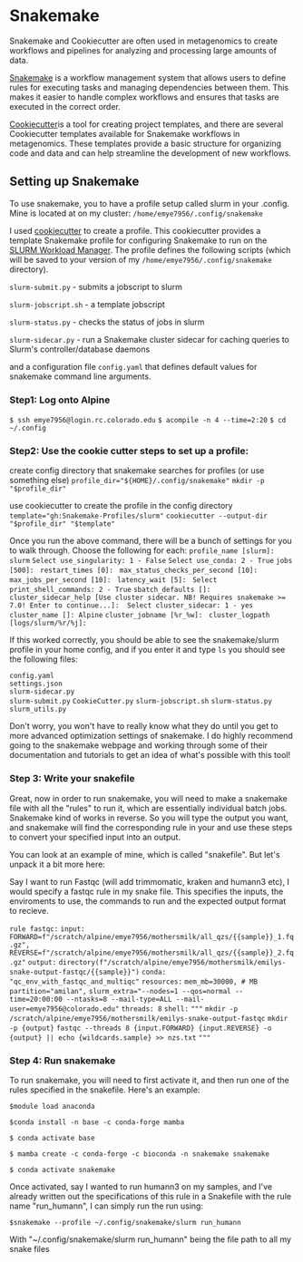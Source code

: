 # Snakemake

Snakemake and Cookiecutter are often used in metagenomics to create
workflows and pipelines for analyzing and processing large amounts of
data.

[Snakemake](https://f1000research.com/articles/10-33/v1) is a workflow
management system that allows users to define rules for executing tasks
and managing dependencies between them. This makes it easier to handle
complex workflows and ensures that tasks are executed in the correct
order.

[Cookiecutter](https://github.com/cookiecutter/cookiecutter)is a tool
for creating project templates, and there are several Cookiecutter
templates available for Snakemake workflows in metagenomics. These
templates provide a basic structure for organizing code and data and can
help streamline the development of new workflows.

## Setting up Snakemake 

To use snakemake, you to have a profile setup called slurm in your
.config. Mine is located at on my cluster:
`/home/emye7956/.config/snakemake`

I used [cookiecutter](https://github.com/Snakemake-Profiles/slurm) to
create a profile. This cookiecutter provides a template Snakemake
profile for configuring Snakemake to run on the [SLURM Workload
Manager](https://slurm.schedmd.com/). The profile defines the following
scripts (which will be saved to your version of my
`/home/emye7956/.config/snakemake` directory).

`slurm-submit.py` - submits a jobscript to slurm

`slurm-jobscript.sh` - a template jobscript

`slurm-status.py` - checks the status of jobs in slurm

`slurm-sidecar.py` - run a Snakemake cluster sidecar for caching queries
to Slurm's controller/database daemons

and a configuration file `config.yaml` that defines default values for
snakemake command line arguments.

### Step1: Log onto Alpine

`$ ssh emye7956@login.rc.colorado.edu`
`$ acompile -n 4 --time=2:20`
`$ cd ~/.config`

### Step2: Use the cookie cutter steps to set up a profile:

create config directory that snakemake searches for profiles (or use something else)
`profile_dir="${HOME}/.config/snakemake"`
`mkdir -p "$profile_dir"`

use cookiecutter to create the profile in the config directory
`template="gh:Snakemake-Profiles/slurm"`
`cookiecutter --output-dir "$profile_dir" "$template"`

Once you run the above command, there will be a bunch of settings for you to walk through. Choose the following for each:
`profile_name [slurm]: slurm`
`Select use_singularity:
1 - False`
`Select use_conda:
2 - True`
`jobs [500]: `
`restart_times [0]: `
`max_status_checks_per_second [10]: `
`max_jobs_per_second [10]: `
`latency_wait [5]: `
`Select print_shell_commands:
2 - True`
`sbatch_defaults []: `
`cluster_sidecar_help [Use cluster sidecar. NB! Requires snakemake >= 7.0! Enter to continue...]: 
Select cluster_sidecar:
1 - yes`
`cluster_name []: Alpine`
`cluster_jobname [%r_%w]: `
`cluster_logpath [logs/slurm/%r/%j]: `

If this worked correctly, you should be able to see the snakemake/slurm profile in your home config, and if you enter it and type `ls` you should see the following files: 

`config.yaml`      
`settings.json`      
`slurm-sidecar.py`  
`slurm-submit.py`
`CookieCutter.py`
`slurm-jobscript.sh`
`slurm-status.py`  
`slurm_utils.py`

Don't worry, you won't have to really know what they do until you get to more advanced optimization settings of snakemake. I do highly recommend going to the snakemake webpage and working through some of their documentation and tutorials to get an idea of what's possible with this tool!

### Step 3: Write your snakefile 

Great, now in order to run snakemake, you will need to make a snakemake file with all the "rules" to run it, which are essentially individual batch jobs. Snakemake kind of works in reverse. So you will type the output you want, and snakemake will find the corresponding rule in your and use these steps to convert your specified input into an output. 

You can look at an example of mine, which is called "snakefile". But let's unpack it a bit more here:

Say I want to run Fastqc (will add trimmomatic, kraken and humann3 etc), I would specify a fastqc rule in my snake file. This specifies the inputs, the enviroments to use, the commands to run and the expected output format to recieve.

`rule fastqc:`
    `input:`
        `FORWARD=f"/scratch/alpine/emye7956/mothersmilk/all_qzs/{{sample}}_1.fq.gz",`
        `REVERSE=f"/scratch/alpine/emye7956/mothersmilk/all_qzs/{{sample}}_2.fq.gz"`
    `output:`
        `directory(f"/scratch/alpine/emye7956/mothersmilk/emilys-snake-output-fastqc/{{sample}}")`
    `conda:`
        `"qc_env_with_fastqc_and_multiqc"`
    `resources:`
        `mem_mb=30000, # MB`
        `partition="amilan",`
        `slurm_extra="--nodes=1 --qos=normal --time=20:00:00 --ntasks=8 --mail-type=ALL --mail-user=emye7956@colorado.edu"`
    `threads: 8`
    `shell:`
        `"""`
       `mkdir -p /scratch/alpine/emye7956/mothersmilk/emilys-snake-output-fastqc`
        `mkdir -p {output}`
        `fastqc --threads 8 {input.FORWARD} {input.REVERSE} -o {output} || echo {wildcards.sample} >> nzs.txt`
        `"""`


### Step 4: Run snakemake

To run snakemake, you will need to first activate it, and then run one of the rules specified in the snakefile. Here's an example: 

`$module load anaconda`

`$conda install -n base -c conda-forge mamba`

`$ conda activate base`

`$ mamba create -c conda-forge -c bioconda -n snakemake snakemake`

`$ conda activate snakemake`

Once activated, say I wanted to run humann3 on my samples, and I've already written out the specifications of this rule in a Snakefile with the rule name "run_humann", I can simply run the run using:

`$snakemake --profile ~/.config/snakemake/slurm run_humann`

With "~/.config/snakemake/slurm run_humann" being the file path to all my snake files 




